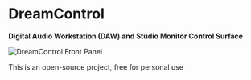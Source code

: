 # DreamControl
**Digital Audio Workstation (DAW) and Studio Monitor Control Surface**

![DreamControl Front Panel](https://i.imgur.com/ogYC02I.png)

This is an open-source project, free for personal use 
<!--stackedit_data:
eyJoaXN0b3J5IjpbMTkzMjcxMDQxLC0xNTIwMDYzN119
-->